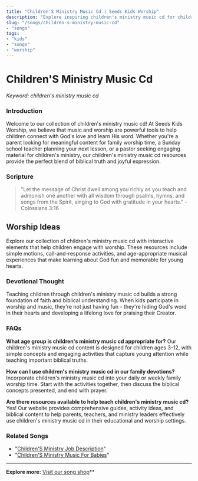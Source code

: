```yaml
---
title: "Children'S Ministry Music Cd | Seeds Kids Worship"
description: "Explore inspiring children's ministry music cd for children's worship and faith development. Biblical music resources for families and ministry."
slug: "/songs/children-s-ministry-music-cd"
- "songs"
tags:
- "kids"
- "songs"
- "worship"
---
```


# Children'S Ministry Music Cd

_Keyword: children's ministry music cd_

### Introduction

Welcome to our collection of children's ministry music cd! At Seeds Kids Worship, we believe that music and worship are powerful tools to help children connect with God's love and learn His word. Whether you're a parent looking for meaningful content for family worship time, a Sunday school teacher planning your next lesson, or a pastor seeking engaging material for children's ministry, our children's ministry music cd resources provide the perfect blend of biblical truth and joyful expression.

### Scripture

> "Let the message of Christ dwell among you richly as you teach and admonish one another with all wisdom through psalms, hymns, and songs from the Spirit, singing to God with gratitude in your hearts." - Colossians 3:16

## Worship Ideas

Explore our collection of children's ministry music cd with interactive elements that help children engage with worship. These resources include simple motions, call-and-response activities, and age-appropriate musical experiences that make learning about God fun and memorable for young hearts.

### Devotional Thought

Teaching children through children's ministry music cd builds a strong foundation of faith and biblical understanding. When kids participate in worship and music, they're not just having fun - they're hiding God's word in their hearts and developing a lifelong love for praising their Creator.

### FAQs

**What age group is children's ministry music cd appropriate for?**
Our children's ministry music cd content is designed for children ages 3-12, with simple concepts and engaging activities that capture young attention while teaching important biblical truths.

**How can I use children's ministry music cd in our family devotions?**
Incorporate children's ministry music cd into your daily or weekly family worship time. Start with the activities together, then discuss the biblical concepts presented, and end with prayer.

**Are there resources available to help teach children's ministry music cd?**
Yes! Our website provides comprehensive guides, activity ideas, and biblical content to help parents, teachers, and ministry leaders effectively use children's ministry music cd in their educational and worship settings.

### Related Songs

- "[Children'S Ministry Job Description](/songs/children-s-ministry-job-description/)"
- "[Children'S Ministry Music For Babies](/songs/children-s-ministry-music-for-babies/)"

---

**Explore more:** [Visit our song shop](https://seedskidsworship.com/shop)**

<!-- Schema Markup -->
<script type="application/ld+json">
{
  "@context": "https://schema.org",
  "@type": "MusicRecording",
  "name": "Children'S Ministry Music Cd",
  "byArtist": {
    "@type": "MusicGroup",
    "name": "Seeds Kids Worship"
  },
  "isFamilyFriendly": true,
  "url": "https://seedskidsworship.com/songs/children-s-ministry-music-cd/"
}
</script>